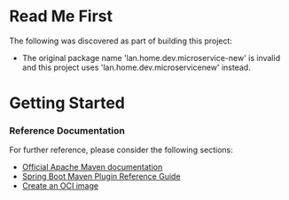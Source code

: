 # Read Me First
The following was discovered as part of building this project:

* The original package name 'lan.home.dev.microservice-new' is invalid and this project uses 'lan.home.dev.microservicenew' instead.

# Getting Started

### Reference Documentation
For further reference, please consider the following sections:

* [Official Apache Maven documentation](https://maven.apache.org/guides/index.html)
* [Spring Boot Maven Plugin Reference Guide](https://docs.spring.io/spring-boot/docs/3.2.5/maven-plugin/reference/html/)
* [Create an OCI image](https://docs.spring.io/spring-boot/docs/3.2.5/maven-plugin/reference/html/#build-image)


